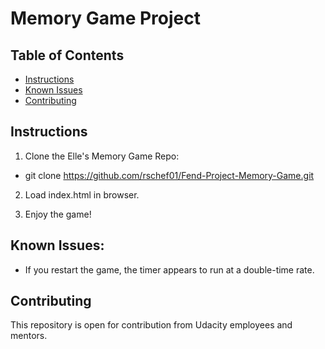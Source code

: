 # Memory Game Project

## Table of Contents

* [Instructions](#instructions)
* [Known Issues](#knownIssues)
* [Contributing](#contributing)

## Instructions

1. Clone the Elle's Memory Game Repo:
  * git clone https://github.com/rschef01/Fend-Project-Memory-Game.git

2. Load index.html in browser.

3. Enjoy the game!

## Known Issues:

* If you restart the game, the timer appears to run at a double-time rate.  

## Contributing

This repository is open for contribution from Udacity employees and mentors.
